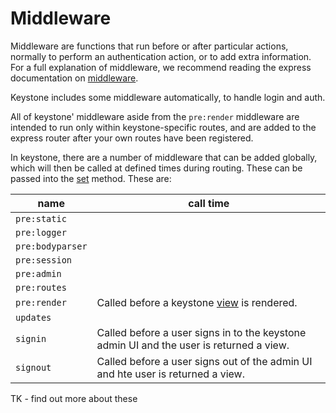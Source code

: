 # Middleware

Middleware are functions that run before or after particular actions, normally to perform an authentication action, or to add extra information. For a full explanation of middleware, we recommend reading the express documentation on [middleware](https://expressjs.com/en/guide/using-middleware.html).

Keystone includes some middleware automatically, to handle login and auth.

All of keystone' middleware aside from the `pre:render` middleware are intended to run only within keystone-specific routes, and are added to the express router after your own routes have been registered.

In keystone, there are a number of middleware that can be added globally, which will then be called at defined times during routing. These can be passed into the [set](/methods/set) method. These are:

name | call time
---|---
`pre:static` |
`pre:logger` |
`pre:bodyparser` |
`pre:session` |
`pre:admin` |
`pre:routes` |
`pre:render` | Called before a keystone [view](/view) is rendered.
`updates` |
`signin` | Called before a user signs in to the keystone admin UI and the user is returned a view.
`signout` | Called before a user signs out of the admin UI and hte user is returned a view.

TK - find out more about these
